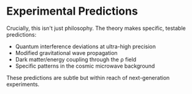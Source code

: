 # Experimental Predictions

Crucially, this isn't just philosophy. The theory makes specific, testable predictions:

* Quantum interference deviations at ultra-high precision
* Modified gravitational wave propagation
* Dark matter/energy coupling through the ρ field
* Specific patterns in the cosmic microwave background

These predictions are subtle but within reach of next-generation experiments.
